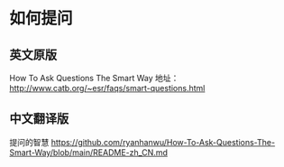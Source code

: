 # 如何提问
## 英文原版
How To Ask Questions The Smart Way
地址：http://www.catb.org/~esr/faqs/smart-questions.html

## 中文翻译版
提问的智慧
https://github.com/ryanhanwu/How-To-Ask-Questions-The-Smart-Way/blob/main/README-zh_CN.md
